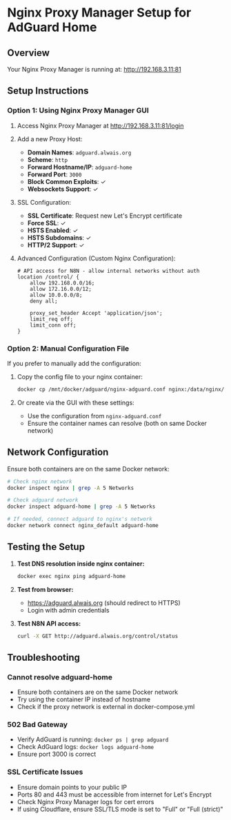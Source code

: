 # Nginx Proxy Manager Setup for AdGuard Home

## Overview
Your Nginx Proxy Manager is running at: http://192.168.3.11:81

## Setup Instructions

### Option 1: Using Nginx Proxy Manager GUI

1. Access Nginx Proxy Manager at http://192.168.3.11:81/login

2. Add a new Proxy Host:
   - **Domain Names**: `adguard.alwais.org`
   - **Scheme**: `http`
   - **Forward Hostname/IP**: `adguard-home`
   - **Forward Port**: `3000`
   - **Block Common Exploits**: ✓
   - **Websockets Support**: ✓

3. SSL Configuration:
   - **SSL Certificate**: Request new Let's Encrypt certificate
   - **Force SSL**: ✓
   - **HSTS Enabled**: ✓
   - **HSTS Subdomains**: ✓
   - **HTTP/2 Support**: ✓

4. Advanced Configuration (Custom Nginx Configuration):
   ```nginx
   # API access for N8N - allow internal networks without auth
   location /control/ {
       allow 192.168.0.0/16;
       allow 172.16.0.0/12;
       allow 10.0.0.0/8;
       deny all;
       
       proxy_set_header Accept 'application/json';
       limit_req off;
       limit_conn off;
   }
   ```

### Option 2: Manual Configuration File

If you prefer to manually add the configuration:

1. Copy the config file to your nginx container:
   ```bash
   docker cp /mnt/docker/adguard/nginx-adguard.conf nginx:/data/nginx/proxy_host/
   ```

2. Or create via the GUI with these settings:
   - Use the configuration from `nginx-adguard.conf`
   - Ensure the container names can resolve (both on same Docker network)

## Network Configuration

Ensure both containers are on the same Docker network:

```bash
# Check nginx network
docker inspect nginx | grep -A 5 Networks

# Check adguard network  
docker inspect adguard-home | grep -A 5 Networks

# If needed, connect adguard to nginx's network
docker network connect nginx_default adguard-home
```

## Testing the Setup

1. **Test DNS resolution inside nginx container:**
   ```bash
   docker exec nginx ping adguard-home
   ```

2. **Test from browser:**
   - https://adguard.alwais.org (should redirect to HTTPS)
   - Login with admin credentials

3. **Test N8N API access:**
   ```bash
   curl -X GET http://adguard.alwais.org/control/status
   ```

## Troubleshooting

### Cannot resolve adguard-home
- Ensure both containers are on the same Docker network
- Try using the container IP instead of hostname
- Check if the proxy network is external in docker-compose.yml

### 502 Bad Gateway
- Verify AdGuard is running: `docker ps | grep adguard`
- Check AdGuard logs: `docker logs adguard-home`
- Ensure port 3000 is correct

### SSL Certificate Issues
- Ensure domain points to your public IP
- Ports 80 and 443 must be accessible from internet for Let's Encrypt
- Check Nginx Proxy Manager logs for cert errors
- If using Cloudflare, ensure SSL/TLS mode is set to "Full" or "Full (strict)"